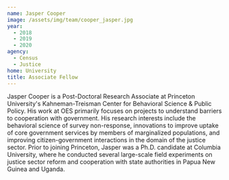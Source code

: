 ```yaml
---
name: Jasper Cooper
image: /assets/img/team/cooper_jasper.jpg
year: 
  - 2018
  - 2019
  - 2020
agency:   
  - Census
  - Justice 
home: University 
title: Associate Fellow 
---
```


Jasper Cooper is a Post-Doctoral Research Associate at Princeton University's Kahneman-Treisman Center for Behavioral Science & Public Policy. His work at OES primarily focuses on projects to understand barriers to cooperation with government. His research interests include the behavioral science of survey non-response, innovations to improve uptake of core government services by members of marginalized populations, and improving citizen-government interactions in the domain of the justice sector. Prior to joining Princeton, Jasper was a Ph.D. candidate at Columbia University, where he conducted several large-scale field experiments on justice sector reform and cooperation with state authorities in Papua New Guinea and Uganda.
